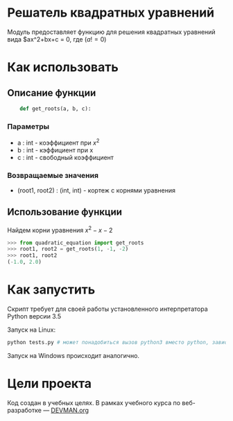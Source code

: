 # Решатель квадратных уравнений

Модуль предоставляет функцию для решения квадратных уравнений вида $ax^2+bx+c = 0, где $(a != 0)$

# Как использовать

## Описание функции

```python
    def get_roots(a, b, c):
```

### Параметры

* a : int - коэффициент при $x^2$
* b : int - кэффициент при x
* c : int - свободный коэффициент

### Возвращаемые значения

* (root1, root2) : (int, int) - кортеж с корнями уравнения

## Использование функции

Найдем корни уравнения $x^2-x-2$

```python
>>> from quadratic_equation import get_roots
>>> root1, root2 = get_roots(1, -1, -2)
>>> root1, root2
(-1.0, 2.0)
```

# Как запустить

Скрипт требует для своей работы установленного интерпретатора Python версии 3.5

Запуск на Linux:

```bash
python tests.py # может понадобиться вызов python3 вместо python, зависит от настроек операционной системы
```

Запуск на Windows происходит аналогично.

# Цели проекта

Код создан в учебных целях. В рамках учебного курса по веб-разработке ― [DEVMAN.org](https://devman.org)
